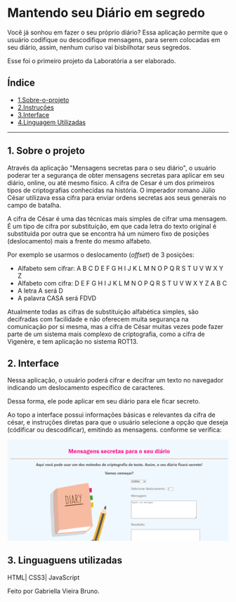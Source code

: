 # Mantendo seu Diário em segredo

Você já sonhou em fazer o seu próprio diário? 
Essa aplicação permite que o usuário codifique ou descodifique mensagens, para serem colocadas em seu diário, assim, nenhum curiso vai bisbilhotar seus segredos. 

Esse foi o primeiro projeto da Laboratória a ser elaborado. 

## Índice

* [1.Sobre-o-projeto](#1-sobre-o-projeto)
* [2.Instruções](#instruções)
* [3.Interface](#3-interface)
* [4.Linguagem Utilizadas](#4-Linguagem-utilizada)

***

## 1. Sobre o projeto

Através da aplicação "Mensagens secretas para o seu diário", o usuário poderar ter a segurança de obter mensagens secretas para aplicar em seu diário, online, ou até mesmo fisico. A cifra de Cesar é um dos primeiros tipos de criptografias conhecidas na história. O imperador romano Júlio César utilizava essa cifra para enviar ordens secretas aos seus generais no campo de batalha.

A cifra de César é uma das técnicas mais simples de cifrar uma mensagem. É um
tipo de cifra por substituição, em que cada letra do texto original é
substituida por outra que se encontra há um número fixo de posições
(deslocamento) mais a frente do mesmo alfabeto.

Por exemplo se usarmos o deslocamento (_offset_) de 3 posições:

* Alfabeto sem cifrar: A B C D E F G H I J K L M N O P Q R S T U V W X Y Z
* Alfabeto com cifra:  D E F G H I J K L M N O P Q R S T U V W X Y Z A B C
* A letra A será D
* A palavra CASA será FDVD

Atualmente todas as cifras de substituição alfabética simples, são decifradas
com facilidade e não oferecem muita segurança na comunicação por si mesma,
mas a cifra de César muitas vezes pode fazer parte de um sistema
mais complexo de criptografia, como
a cifra de Vigenère, e tem aplicação no sistema ROT13.

## 2. Interface

Nessa aplicação, o usuário poderá cifrar e decifrar um texto no navegador indicando um deslocamento
específico de caracteres.

Dessa forma, ele pode aplicar em seu diário para ele ficar secreto. 

Ao topo a interface possui informações básicas e relevantes da cifra de césar, e instruções diretas para que o usuário selecione a opção que deseja (códificar ou descodificar), emitindo as mensagens. conforme se verifica:

![Alt text](image.png)


## 3. Linguaguens utilizadas

HTML| CSS3| JavaScript

Feito por Gabriella Vieira Bruno. 





